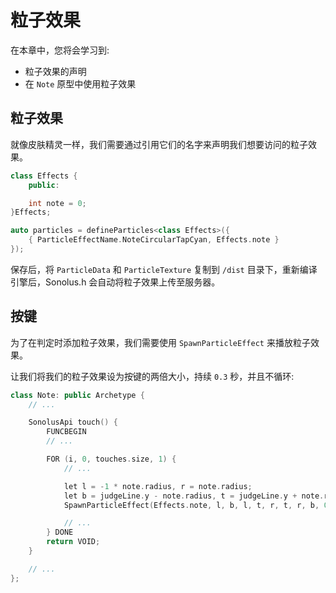 # 粒子效果

在本章中，您将会学习到:

- 粒子效果的声明
- 在 `Note` 原型中使用粒子效果

## 粒子效果

就像皮肤精灵一样，我们需要通过引用它们的名字来声明我们想要访问的粒子效果。

```cpp title='/engine/particles.cpp'
class Effects {
    public:

    int note = 0;
}Effects;

auto particles = defineParticles<class Effects>({
    { ParticleEffectName.NoteCircularTapCyan, Effects.note }
});
```

保存后，将 `ParticleData` 和 `ParticleTexture` 复制到 `/dist` 目录下，重新编译引擎后，Sonolus.h 会自动将粒子效果上传至服务器。

## 按键

为了在判定时添加粒子效果，我们需要使用 `SpawnParticleEffect` 来播放粒子效果。

让我们将我们的粒子效果设为按键的两倍大小，持续 `0.3` 秒，并且不循环:

```cpp title='/engine/play/Note.cpp'
class Note: public Archetype {
    // ...

    SonolusApi touch() {
        FUNCBEGIN
        // ...

        FOR (i, 0, touches.size, 1) {
            // ...

            let l = -1 * note.radius, r = note.radius;
            let b = judgeLine.y - note.radius, t = judgeLine.y + note.radius;
            SpawnParticleEffect(Effects.note, l, b, l, t, r, t, r, b, 0.3, false);

            // ...
        } DONE
        return VOID;
    }

    // ...
};
```